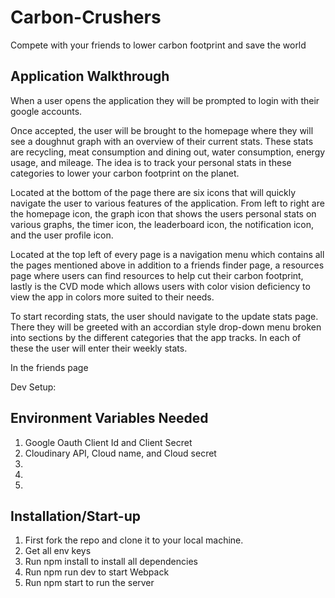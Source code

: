 # Carbon-Crushers
Compete with your friends to lower carbon footprint and save the world

## Application Walkthrough

When a user opens the application they will be prompted to login with their google accounts.

Once accepted, the user will be brought to the homepage where they will see a doughnut graph with an overview of their current stats. These stats are recycling, meat consumption and dining out, water consumption, energy usage, and mileage. The idea is to track your personal stats in these categories to lower your carbon footprint on the planet.

Located at the bottom of the page there are six icons that will quickly navigate the user to various features of the application. From left to right are the homepage icon, the graph icon that shows the users personal stats on various graphs, the timer icon, the leaderboard icon, the notification icon, and the user profile icon.

Located at the top left of every page is a navigation menu which contains all the pages mentioned above in addition to a friends finder page, a resources page where users can find resources to help cut their carbon footprint, lastly is the CVD mode which allows users with color vision deficiency to view the app in colors more suited to their needs.

To start recording stats, the user should navigate to the update stats page. There they will be greeted with an accordian style drop-down menu broken into sections by the different categories that the app tracks. In each of these the user will enter their weekly stats.

In the friends page



Dev Setup:
## Environment Variables Needed
1. Google Oauth Client Id and Client Secret
2. Cloudinary API, Cloud name, and Cloud secret
3.
4.
5.
## Installation/Start-up
1. First fork the repo and clone it to your local machine.
2. Get all env keys
3. Run npm install to install all dependencies
4. Run npm run dev to start Webpack
5. Run npm start to run the server